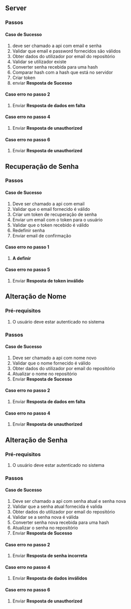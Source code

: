 
## Server
### Passos

#### Caso de Sucesso
1. deve ser chamado a api com email e senha
2. Validar que email e password fornecidos são válidos
3. Obter dados do utilizador por email do repositório
4. Validar se utilizador existe
5. Converter senha recebida para uma hash
6. Comparar hash com a hash que está no servidor
7. Criar token
6. enviar **Resposta de Sucesso**


#### Caso erro no passo 2
1. Enviar **Resposta de dados em falta**

#### Caso erro no passo 4
1. Enviar **Resposta de unauthorized**

#### Caso erro no passo 6
1. Enviar **Resposta de unauthorized**


## Recuperação de Senha
### Passos

#### Caso de Sucesso
1. Deve ser chamado a api com email
2. Validar que o email fornecido é válido
3. Criar um token de recuperação de senha
4. Enviar um email com o token para o usuário
5. Validar que o token recebido é válido
6. Redefinir senha
7. Enviar email de confirmação


#### Caso erro no passo 1
1.  **A definir**

#### Caso erro no passo 5
1. Enviar **Resposta de token inválido**

## Alteração de Nome

### Pré-requisitos
1. O usuário deve estar autenticado no sistema
### Passos

#### Caso de Sucesso
1. Deve ser chamado a api com nome novo
2. Validar que o nome fornecido é válido
3. Obter dados do utilizador por email do repositório
4. Atualizar o nome no repositório
5. Enviar **Resposta de Sucesso**

#### Caso erro no passo 2
1.  Enviar **Resposta de dados em falta**

#### Caso erro no passo 4
1. Enviar **Resposta de unauthorized**

## Alteração de Senha

### Pré-requisitos
1. O usuário deve estar autenticado no sistema
### Passos

#### Caso de Sucesso
1. Deve ser chamado a api com senha atual e senha nova
2. Validar que a senha atual fornecida é valida
3. Obter dados do utilizador por email do repositório
4. Validar se a senha nova é válida
5. Converter senha nova recebida para uma hash
6. Atualizar o senha no repositório
7. Enviar **Resposta de Sucesso**

#### Caso erro no passo 2
1.  Enviar **Resposta de senha incorreta**

#### Caso erro no passo 4
1.  Enviar **Resposta de dados inválidos**

#### Caso erro no passo 6
1. Enviar **Resposta de unauthorized**









